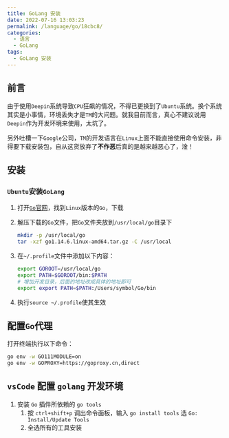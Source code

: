 ```yaml
---
title: GoLang 安装
date: 2022-07-16 13:03:23
permalink: /language/go/18cbc8/
categories:
  - 语言
  - GoLang
tags:
  - GoLang 安装
---
```


## 前言

由于使用`Deepin`系统导致`CPU`狂飙的情况，不得已更换到了`Ubuntu`系统。换个系统其实是小事情，环境丢失才是`TM`的大问题。就我目前而言，真心不建议说用`Deepin`作为开发环境来使用，太坑了。

另外吐槽一下`Google`公司，`TM`的开发语言在`Linux`上面不能直接使用命令安装，非得要下载安装包，自从这货放弃了**不作恶**后真的是越来越恶心了，淦！

<!-- more -->

<InArticleAdsense
    data-ad-client="ca-pub-1725717718088510"
    data-ad-slot="7426219401">
</InArticleAdsense>

## 安装

### `Ubuntu`安装`GoLang`

1. 打开[`Go`官网](https://golang.org/dl/)，找到`Linux`版本的`Go`，下载

2. 解压下载的`Go`文件，把`Go`文件夹放到`/usr/local/go`目录下

   ``` bash
   mkdir -p /usr/local/go
   tar -xzf go1.14.6.linux-amd64.tar.gz -C /usr/local
   ```

3. 在`~/.profile`文件中添加以下内容：

   ``` bash
   export GOROOT=/usr/local/go
   export PATH=$GOROOT/bin:$PATH
   # 增加开发目录，后面的地址改成具体的地址即可
   export export PATH=$PATH:/Users/symbol/Go/bin
   ```

4. 执行`source ~/.profile`使其生效

## 配置`Go`代理

打开终端执行以下命令：

``` bash
go env -w GO111MODULE=on
go env -w GOPROXY=https://goproxy.cn,direct
```

## `vsCode` 配置 `golang` 开发环境

1. 安装 `Go` 插件所依赖的 `go tools`
   1. 按 `ctrl+shift+p` 调出命令面板，输入 `go install tools` 选 `Go: Install/Update Tools`
   2. 全选所有的工具安装
